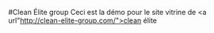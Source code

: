 #Clean Élite group
Ceci est la démo pour le site vitrine de <a url"http://clean-elite-group.com/">clean élite<a>